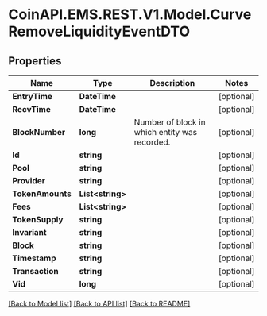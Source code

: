 
# CoinAPI.EMS.REST.V1.Model.CurveRemoveLiquidityEventDTO

## Properties

Name | Type | Description | Notes
------------ | ------------- | ------------- | -------------
**EntryTime** | **DateTime** |  | [optional] 
**RecvTime** | **DateTime** |  | [optional] 
**BlockNumber** | **long** | Number of block in which entity was recorded. | [optional] 
**Id** | **string** |  | [optional] 
**Pool** | **string** |  | [optional] 
**Provider** | **string** |  | [optional] 
**TokenAmounts** | **List&lt;string&gt;** |  | [optional] 
**Fees** | **List&lt;string&gt;** |  | [optional] 
**TokenSupply** | **string** |  | [optional] 
**Invariant** | **string** |  | [optional] 
**Block** | **string** |  | [optional] 
**Timestamp** | **string** |  | [optional] 
**Transaction** | **string** |  | [optional] 
**Vid** | **long** |  | [optional] 

[[Back to Model list]](../README.md#documentation-for-models)
[[Back to API list]](../README.md#documentation-for-api-endpoints)
[[Back to README]](../README.md)

